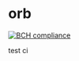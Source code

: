# orb

[![BCH compliance](https://bettercodehub.com/edge/badge/v-zhidu/orb?branch=master)](https://bettercodehub.com/)

test ci
